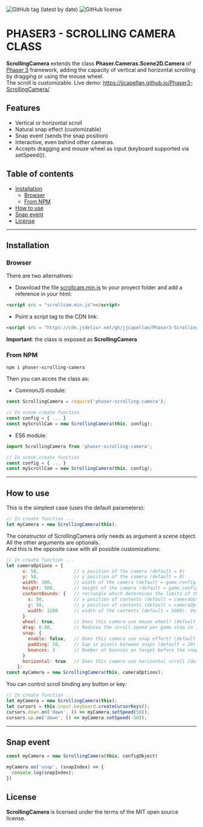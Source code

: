 ![GitHub tag (latest by date)](https://img.shields.io/github/tag-date/jjcapellan/Phaser3-ScrollingCamera.svg)
![GitHub license](https://img.shields.io/github/license/jjcapellan/Phaser3-ScrollingCamera.svg)
# PHASER3 - SCROLLING CAMERA CLASS
**ScrollingCamera** extends the class **Phaser.Cameras.Scene2D.Camera** of [Phaser 3](https://phaser.io/) framework, adding the capacity of vertical and horizontal scrolling by dragging or using the mouse wheel.  
The scroll is customizable.
Live demo: https://jjcapellan.github.io/Phaser3-ScrollingCamera/  

## Features
* Vertical or horizontal scroll
* Natural snap effect (customizable)
* Snap event (sends the snap position)
* Interactive, even behind other cameras.
* Accepts dragging and mouse wheel as input (keyboard supported via setSpeed()).

## Table of contents
* [Installation](#installation)
  * [Browser](#browser)
  * [From NPM](#from-npm)
* [How to use](#how-to-use)
* [Snap event](#snap-event)
* [License](#license)
---

## Installation
### Browser
There are two alternatives:
* Download the file [scrollcam.min.js](https://cdn.jsdelivr.net/gh/jjcapellan/Phaser3-ScrollingCamera@2.0.0/dist/scrollcam.min.js) to your proyect folder and add a reference in your html:
```html
<script src = "scrollcam.min.js"></script>
```  
* Point a script tag to the CDN link:
```html
<script src = "https://cdn.jsdelivr.net/gh/jjcapellan/Phaser3-ScrollingCamera@2.0.0/dist/scrollcam.min.js"></script>
```  
**Important**: the class is exposed as **ScrollingCamera**
### From NPM
```
npm i phaser-scrolling-camera
```
Then you can acces the class as:
* CommonJS module:
```javascript
const ScrollingCamera = require('phaser-scrolling-camera');

// In scene.create function
const config = { ... }
const myScrollCam = new ScrollingCamera(this, config);
```
* ES6 module:
```javascript
import ScrollingCamera from 'phaser-scrolling-camera';

// In scene.create function
const config = { ... }
const myScrollCam = new ScrollingCamera(this, config);
```
---
## How to use
This is the simplest case (uses the default parameters):
```javascript
// In create function ...
let myCamera = new ScrollingCamera(this);
```
The constructor of ScrollingCamera only needs as argument a scene object. All the other arguments are optionals.  
And this is the opposite case with all possible customizations:
```javascript
// In create function ...
let cameraOptions = {
      x: 50,             // x position of the camera (default = 0)
      y: 50,             // y position of the camera (default = 0)
      width: 300,        // width of the camera (default = game.config.width)
      height: 500,       // height of the camera (default = game.config.height)
      contentBounds: {   // rectangle which determines the limits of the area where the camera is looking
        x: 50,           // x position of contents (default = cameraOptions.x)
        y: 50,           // y position of contents (default = cameraOptions.y)
        width: 1200      // width of the contents (default = 5000). Vertical camera uses "height" instead "width".
      }
      wheel: true,       // Does this camera use mouse wheel? (default = false)
      drag: 0.90,        // Reduces the scroll speed per game step in 10%. (default = 0.95)      
      snap: {
        enable: false,   // Does this camera use snap effect? (default = false)
        padding: 20,     // Gap in pixels between snaps (default = 20)
        bounces: 3       // Number of bounces on target before the snap (default = 3)
      }
      horizontal: true   // Does this camera use horizontal scroll (default = false)
    };
const myCamera = new ScrollingCamera(this, cameraOptions);
```
You can control scroll binding any button or key:
```javascript
// In create function ...
let myCamera = new ScrollingCamera(this);
let cursors = this.input.keyboard.createCursorKeys();
cursors.down.on('down', () => myCamera.setSpeed(50));
cursors.up.on('down', () => myCamera.setSpeed(-50));
```
---
## Snap event
```javascript
const myCamera = new ScrollingCamera(this, configObject)

myCamera.on('snap', (snapIndex) => {
  console.log(snapIndex);
})
```
## License
**ScrollingCamera** is licensed under the terms of the MIT open source license.

